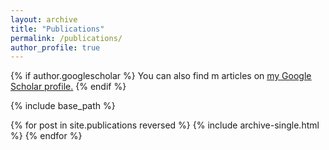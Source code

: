 ```yaml
---
layout: archive
title: "Publications"
permalink: /publications/
author_profile: true
---
```


{% if author.googlescholar %}
  You can also find m articles on <u><a href="{{author.googlescholar}}">my Google Scholar profile</a>.</u>
{% endif %}

{% include base_path %}

{% for post in site.publications reversed %}
  {% include archive-single.html %}
{% endfor %}
